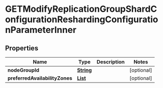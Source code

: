 

# GETModifyReplicationGroupShardConfigurationReshardingConfigurationParameterInner


## Properties

| Name | Type | Description | Notes |
|------------ | ------------- | ------------- | -------------|
|**nodeGroupId** | [**String**](String.md) |  |  [optional] |
|**preferredAvailabilityZones** | [**List**](List.md) |  |  [optional] |



